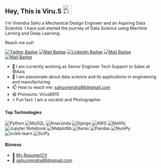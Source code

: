 ## Hey, This is Viru.S  <img src="https://user-images.githubusercontent.com/1303154/88677602-1635ba80-d120-11ea-84d8-d263ba5fc3c0.gif" width="28px" height="28px" alt="hi">

I'm Virendra Sahu a Mechanical Design Engineer and an Aspiring Data Scientist. I have just started the journey of Data Science using Machine Lerning and Deep Learning.

Reach me out!

[![Twitter Badge](https://img.shields.io/badge/-@VIRENDRA-1ca0f1?style=flat&labelColor=1ca0f1&logo=twitter&logoColor=white&link=https://twitter.com/Ipenywis)](https://twitter.com/VIRENDRAANIL) [![Mail Badge](https://img.shields.io/badge/-VIRU-e74c3c?style=flat&labelColor=e74c3c&logo=youtube&logoColor=white)](https://youtube.com/coderone) [![Linkedin Badge](https://img.shields.io/badge/-virendra_sahu-74a5a6128?style=flat&labelColor=0e76a8&logo=linkedin&logoColor=white)](https://www.linkedin.com/in/virendra-sahu-74a5a6128/) [![Mail Badge](https://img.shields.io/badge/-@VIRENDRA_SAHU-e84393?style=flat&labelColor=e84393&logo=instagram&logoColor=white)](https://instagram.com/viru_at_insta) [![Mail Badge](https://img.shields.io/badge/-VIRENDRA-c0392b?style=flat&labelColor=c0392b&logo=gmail&logoColor=white)](mailto:sahuvirendra86@gmail.com)

<!-- TODO: Add last video link -->

- 🔭 I am currently working as Senior Engineer Tech Support to Sales at @Axis
- 🤔 I am passionate about data science and its applications in engineering and manufacturing.
- 📫 How to reach me: sahuvirendra86@gmail.com
- 😄 Pronouns: Virus8915
- ⚡ Fun fact: I am a vocalist and Photographer.

#### Top Technologies

<!-- TODO: Make technologies links takes you to repositories -->

![Python](https://img.shields.io/badge/python-3670A0?style=for-the-badge&logo=python&logoColor=ffdd54) ![MySQL](https://img.shields.io/badge/mysql-%2300f.svg?style=for-the-badge&logo=mysql&logoColor=white) ![Anaconda](https://img.shields.io/badge/Anaconda-%2344A833.svg?style=for-the-badge&logo=anaconda&logoColor=white) ![Django](https://img.shields.io/badge/django-%23092E20.svg?style=for-the-badge&logo=django&logoColor=white) ![AWS](https://img.shields.io/badge/AWS-%23FF9900.svg?style=for-the-badge&logo=amazon-aws&logoColor=white) ![Netlify](https://img.shields.io/badge/netlify-%23000000.svg?style=for-the-badge&logo=netlify&logoColor=#00C7B7) ![Jupyter Notebook](https://img.shields.io/badge/jupyter-%23FA0F00.svg?style=for-the-badge&logo=jupyter&logoColor=white) ![Matplotlib](https://img.shields.io/badge/Matplotlib-%23ffffff.svg?style=for-the-badge&logo=Matplotlib&logoColor=black) ![Keras](https://img.shields.io/badge/Keras-%23D00000.svg?style=for-the-badge&logo=Keras&logoColor=white) ![Pandas](https://img.shields.io/badge/pandas-%23150458.svg?style=for-the-badge&logo=pandas&logoColor=white) ![NumPy](https://img.shields.io/badge/numpy-%23013243.svg?style=for-the-badge&logo=numpy&logoColor=white) ![scikit-learn](https://img.shields.io/badge/scikit--learn-%23F7931E.svg?style=for-the-badge&logo=scikit-learn&logoColor=white) ![SciPy](https://img.shields.io/badge/SciPy-%230C55A5.svg?style=for-the-badge&logo=scipy&logoColor=%white)

#### Bizness
- :paperclip: [My Resume/CV](https://github.com/ipenywis/ipenywis/blob/master/resumes/resume%20v1.0.pdf)
- :email: sahuvirendra86@gmail.com



